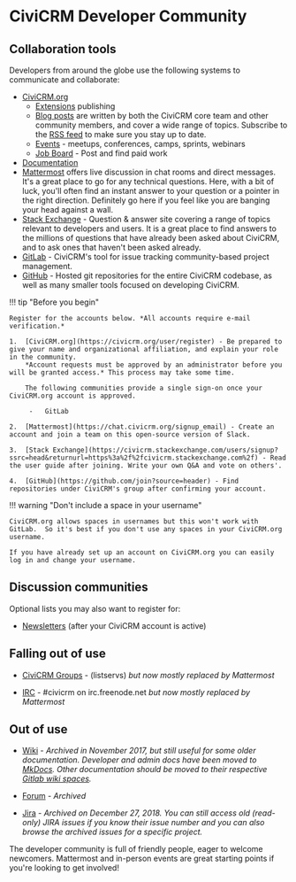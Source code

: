 # CiviCRM Developer Community

## Collaboration tools

Developers from around the globe use the following systems to communicate and collaborate:

-   [CiviCRM.org](https://civicrm.org)
    -   [Extensions](https://civicrm.org/extensions) publishing
    -   [Blog posts](https://civicrm.org/blog/) are written by both the CiviCRM core team and other community members, and cover a wide range of topics. Subscribe to the [RSS feed](https://civicrm.org/blog/feed) to make sure you stay up to date.
    -   [Events](https://civicrm.org/events) - meetups, conferences, camps, sprints, webinars
    -   [Job Board](https://civicrm.org/jobs) - Post and find paid work
-   [Documentation](https://docs.civicrm.org)
-   [Mattermost](https://chat.civicrm.org) offers live discussion in chat rooms and direct messages. It's a great place to go for any technical questions. Here, with a bit of luck, you'll often find an instant answer to your question or a pointer in the right direction. Definitely go here if you feel like you are banging your head against a wall.
-   [Stack Exchange](http://civicrm.stackexchange.com/) - Question & answer site covering a range of topics relevant to developers and users. It is a great place to find answers to the millions of questions that have already been asked about CiviCRM, and to ask ones that haven't been asked already.
-   [GitLab](https://lab.civicrm.org) - CiviCRM's tool for issue tracking community-based project management.
-   [GitHub](https://github.com/civicrm) - Hosted git repositories for the entire CiviCRM codebase, as well as many smaller tools focused on developing CiviCRM.

!!! tip "Before you begin"

    Register for the accounts below. *All accounts require e-mail verification.*

    1.  [CiviCRM.org](https://civicrm.org/user/register) - Be prepared to give your name and organizational affiliation, and explain your role in the community.
        *Account requests must be approved by an administrator before you will be granted access.* This process may take some time.

        The following communities provide a single sign-on once your CiviCRM.org account is approved.

         -   GitLab

    2.  [Mattermost](https://chat.civicrm.org/signup_email) - Create an account and join a team on this open-source version of Slack.

    3.  [Stack Exchange](https://civicrm.stackexchange.com/users/signup?ssrc=head&returnurl=https%3a%2f%2fcivicrm.stackexchange.com%2f) - Read the user guide after joining. Write your own Q&A and vote on others'.

    4.  [GitHub](https://github.com/join?source=header) - Find repositories under CiviCRM's group after confirming your account.
    
!!! warning "Don't include a space in your username"

    CiviCRM.org allows spaces in usernames but this won't work with GitLab.  So it's best if you don't use any spaces in your CiviCRM.org username. 
    
    If you have already set up an account on CiviCRM.org you can easily log in and change your username.

## Discussion communities

Optional lists you may also want to register for:

-   [Newsletters](https://civicrm.org/civicrm/mailing/subscribe) (after your CiviCRM account is active)

## Falling out of use

-   [CiviCRM Groups](https://lists.civicrm.org/lists/firstpasswd/) - (listservs)   *but now mostly replaced by Mattermost*

-   [IRC](http://irc.civicrm.org/) - #civicrm on irc.freenode.net
        *but now mostly replaced by Mattermost*

## Out of use

-   [Wiki](https://wiki.civicrm.org/confluence/display/CRMDOC/CiviCRM+Documentation) - *Archived in November 2017, but still useful for some older documentation. Developer and admin docs have been moved to [MkDocs](https://docs.civicrm.org/). Other documentation should be moved to their respective [Gitlab wiki spaces](https://lab.civicrm.org/explore/groups).*

-   [Forum](https://forum.civicrm.org/) - *Archived*

-   [Jira](https://issues.civicrm.org) - *Archived on December 27, 2018. You can still access old (read-only) JIRA issues if you know their issue number and you can also browse the archived issues for a specific project.*


The developer community is full of friendly people, eager to welcome newcomers. Mattermost and in-person events are great starting points if you're looking to get involved!
